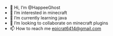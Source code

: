 - 👋 Hi, I’m @HappeeGhost
- 👀 I’m interested in minecraft
- 🌱 I’m currently learning java
- 💞️ I’m looking to collaborate on minecraft plugins
- 📫 How to reach me epicrat6414@gmail.com

<!---
HappeeGhost/HappeeGhost is a ✨ special ✨ repository because its `README.md` (this file) appears on your GitHub profile.
You can click the Preview link to take a look at your changes.
--->
